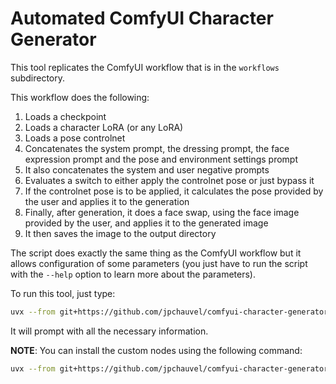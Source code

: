 # Automated ComfyUI Character Generator

This tool replicates the ComfyUI workflow that is in the `workflows`
subdirectory.

This workflow does the following:

1. Loads a checkpoint
2. Loads a character LoRA (or any LoRA)
3. Loads a pose controlnet
4. Concatenates the system prompt, the dressing prompt, the face expression
   prompt and the pose and environment settings prompt
5. It also concatenates the system and user negative prompts
6. Evaluates a switch to either apply the controlnet pose or just bypass it
7. If the controlnet pose is to be applied, it calculates the pose provided by
   the user and applies it to the generation
8. Finally, after generation, it does a face swap, using the face image
   provided by the user, and applies it to the generated image
9. It then saves the image to the output directory

The script does exactly the same thing as the ComfyUI workflow but it allows
configuration of some parameters (you just have to run the script with the
`--help` option to learn more about the parameters).

To run this tool, just type:

```sh
uvx --from git+https://github.com/jpchauvel/comfyui-character-generator comfyui-character-generator --help
```

It will prompt with all the necessary information.

**NOTE**: You can install the custom nodes using the following command:

```sh
uvx --from git+https://github.com/jpchauvel/comfyui-character-generator comfyui-character-generator --install_nodes --confyui_path /path/to/comfyui --venv_path relative/path/to/venv
```
